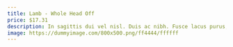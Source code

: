 ```yaml
---
title: Lamb - Whole Head Off
price: $17.31
description: In sagittis dui vel nisl. Duis ac nibh. Fusce lacus purus, aliquet at, feugiat non, pretium quis, lectus.
image: https://dummyimage.com/800x500.png/ff4444/ffffff
---
```

